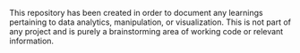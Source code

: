 This repository has been created in order to document any learnings pertaining to data analytics, manipulation, or visualization. This is not part of any project and is purely a brainstorming area of working code or relevant information.
